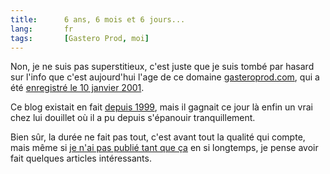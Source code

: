 ```yaml
--- 
title:      6 ans, 6 mois et 6 jours... 
lang:       fr 
tags:       [Gastero Prod, moi]
---
```


Non, je ne suis pas superstitieux, c'est juste que je suis tombé par hasard sur l'info que c'est aujourd'hui l'age de ce domaine [gasteroprod.com](http://www.gasteroprod.com/), qui a été [enregistré le 10 janvier 2001](http://reports.internic.net/cgi/whois?whois_nic=gasteroprod.com&type=domain).


Ce blog existait en fait [depuis 1999](/2004/08/gastero-prod-ecarte-de-la-blog-story.html), mais il gagnait ce jour là enfin un vrai chez lui douillet où il a pu depuis s'épanouir tranquillement.

Bien sûr, la durée ne fait pas tout, c'est avant tout la qualité qui compte, mais même si [je n'ai pas publié tant que ça](http://www.gasteroprod.com/archives.html) en si longtemps, je pense avoir fait quelques articles intéressants.
